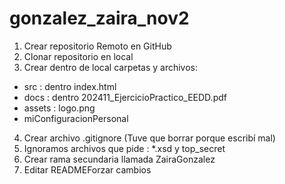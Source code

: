 # gonzalez_zaira_nov2
1. Crear repositorio Remoto en GitHub
2. Clonar repositorio en local
3. Crear dentro de local carpetas y archivos:
- src : dentro index.html
- docs : dentro 202411_EjercicioPractico_EEDD.pdf
- assets : logo.png
- miConfiguracionPersonal
4. Crear archivo .gitignore (Tuve que borrar porque escribí mal)
5. Ignoramos archivos que pide : *.xsd y top_secret
6. Crear rama secundaria llamada ZairaGonzalez
7. Editar READMEForzar cambios
